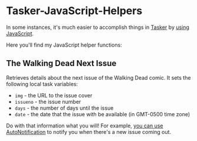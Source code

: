 # Tasker-JavaScript-Helpers

In some instances, it's much easier to accomplish things in [Tasker](https://play.google.com/store/apps/details?id=net.dinglisch.android.taskerm&hl=en) by [using JavaScript](http://tasker.dinglisch.net/userguide/en/javascript.html).

Here you'll find my JavaScript helper functions:

## The Walking Dead Next Issue

Retrieves details about the next issue of the Walking Dead comic. It sets the following local task variables:

- `img` - the URL to the issue cover
- `issueno` - the issue number
- `days` - the number of days until the issue
- `date` - the date that the issue with be available (in GMT-0500 time zone)

Do with that information what you will! For example, [you can use AutoNotification](http://imgur.com/a/ZPTwv#0) to notify you when there's a new issue coming out.
